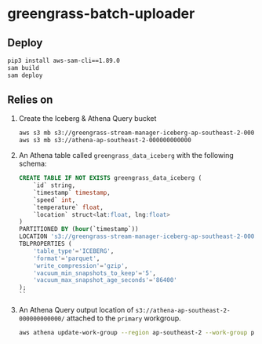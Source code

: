# greengrass-batch-uploader

## Deploy

```bash
pip3 install aws-sam-cli==1.89.0
sam build
sam deploy
```

## Relies on

1. Create the Iceberg & Athena Query bucket

    ```bash
    aws s3 mb s3://greengrass-stream-manager-iceberg-ap-southeast-2-000000000000
    aws s3 mb s3://athena-ap-southeast-2-000000000000
    ```

2. An Athena table called `greengrass_data_iceberg` with the following schema:

    ```sql
    CREATE TABLE IF NOT EXISTS greengrass_data_iceberg (
        `id` string,
        `timestamp` timestamp,
        `speed` int,
        `temperature` float,
        `location` struct<lat:float, lng:float>
    )
    PARTITIONED BY (hour(`timestamp`))
    LOCATION 's3://greengrass-stream-manager-iceberg-ap-southeast-2-000000000000/'
    TBLPROPERTIES (
        'table_type'='ICEBERG',
        'format'='parquet',
        'write_compression'='gzip',
        'vacuum_min_snapshots_to_keep'='5',
        'vacuum_max_snapshot_age_seconds'='86400'
    );
    ``

3. An Athena Query output location of `s3://athena-ap-southeast-2-000000000000/` attached to the `primary` workgroup.

    ```bash
    aws athena update-work-group --region ap-southeast-2 --work-group primary --configuration-updates ResultConfigurationUpdates="{OutputLocation=s3://athena-ap-southeast-2-000000000000/}"
    ```
